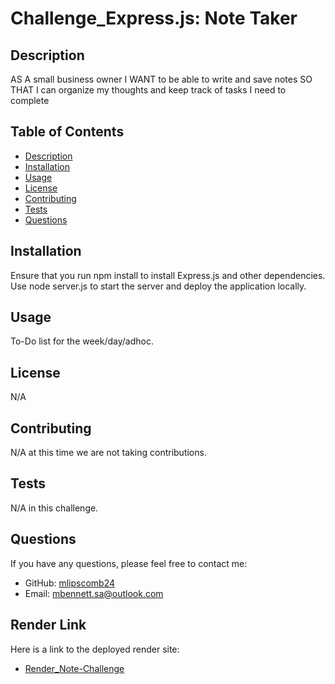 # Challenge_Express.js: Note Taker

## Description
AS A small business owner I WANT to be able to write and save notes SO THAT I can organize my thoughts and keep track of tasks I need to complete


## Table of Contents

- [Description](#description)
- [Installation](#installation)
- [Usage](#usage)
- [License](#license)
- [Contributing](#contributing)
- [Tests](#tests)
- [Questions](#questions)

## Installation

Ensure that you run npm install to install Express.js and other dependencies. Use node server.js to start the server and deploy the application locally.

## Usage

To-Do list for the week/day/adhoc. 

## License

N/A

## Contributing

N/A at this time we are not taking contributions.

## Tests

N/A in this challenge. 

## Questions

If you have any questions, please feel free to contact me:

- GitHub: [mlipscomb24](https://github.com/mlipscomb24)
- Email: [mbennett.sa@outlook.com](mailto:mbennett.sa@outlook.com)

## Render Link
Here is a link to the deployed render site:
- [Render_Note-Challenge](https://note-challenge.onrender.com)
